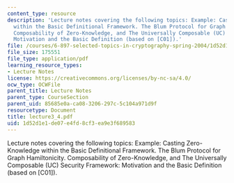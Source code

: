```yaml
---
content_type: resource
description: 'Lecture notes covering the following topics: Example: Casting Zero-Knowledge
  within the Basic Definitional Framework. The Blum Protocol for Graph Hamiltonicity.
  Composability of Zero-Knowledge, and The Universally Composable (UC) Security Framework:
  Motivation and the Basic Definition (based on [C01]).'
file: /courses/6-897-selected-topics-in-cryptography-spring-2004/1d52d1e1de07e4fd8cf3ea9e3f689583_lecture3_4.pdf
file_size: 175551
file_type: application/pdf
learning_resource_types:
- Lecture Notes
license: https://creativecommons.org/licenses/by-nc-sa/4.0/
ocw_type: OCWFile
parent_title: Lecture Notes
parent_type: CourseSection
parent_uid: 85685e0a-ca08-3206-297c-5c104a971d9f
resourcetype: Document
title: lecture3_4.pdf
uid: 1d52d1e1-de07-e4fd-8cf3-ea9e3f689583
---
```

Lecture notes covering the following topics: Example: Casting Zero-Knowledge within the Basic Definitional Framework. The Blum Protocol for Graph Hamiltonicity. Composability of Zero-Knowledge, and The Universally Composable (UC) Security Framework: Motivation and the Basic Definition (based on [C01]).